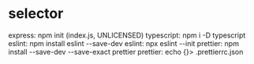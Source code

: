 # selector
express: npm init (index.js, UNLICENSED)
typescript: npm i -D typescript
eslint: npm install eslint --save-dev
eslint: npx eslint --init
prettier: npm install --save-dev --save-exact prettier
prettier: echo {}> .prettierrc.json